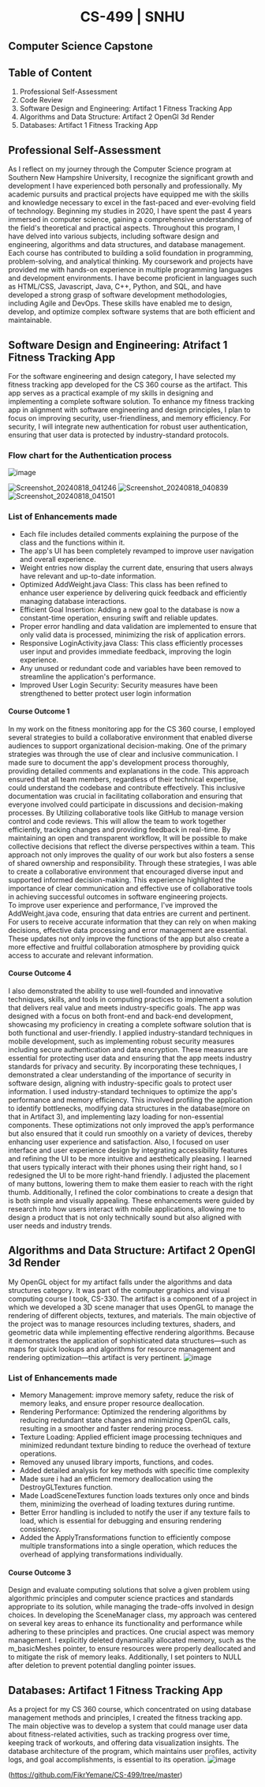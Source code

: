 # <center>CS-499 | SNHU</center>
## Computer Science Capstone




## Table of Content
1. Professional Self-Assessment
2. Code Review
3. Software Design and Engineering: Artifact 1 Fitness Tracking App
4. Algorithms and Data Structure: Artifact 2 OpenGl 3d Render
5. Databases: Artifact 1 Fitness Tracking App

## Professional Self-Assessment
As I reflect on my journey through the Computer Science program at Southern New Hampshire University, I recognize the significant growth and development I have experienced both personally and professionally. My academic pursuits and practical projects have equipped me with the skills and knowledge necessary to excel in the fast-paced and ever-evolving field of technology.
Beginning my studies in 2020, I have spent the past 4 years immersed in computer science, gaining a comprehensive understanding of the field's theoretical and practical aspects. Throughout this program, I have delved into various subjects, including software design and engineering, algorithms and data structures, and database management. Each course has contributed to building a solid foundation in programming, problem-solving, and analytical thinking.
My coursework and projects have provided me with hands-on experience in multiple programming languages and development environments. I have become proficient in languages such as HTML/CSS, Javascript, Java, C++, Python, and SQL, and have developed a strong grasp of software development methodologies, including Agile and DevOps. These skills have enabled me to design, develop, and optimize complex software systems that are both efficient and maintainable.

## Software Design and Engineering: Atrifact 1 Fitness Tracking App
For the software engineering and design category, I have selected my fitness tracking app developed for the CS 360 course as the artifact. This app serves as a practical example of my skills in designing and implementing a complete software solution. To enhance my fitness tracking app in alignment with software engineering and design principles, I plan to focus on improving security, user-friendliness, and memory efficiency. For security, I will integrate new authentication for robust user authentication, ensuring that user data is protected by industry-standard protocols. 
### Flow chart for the Authentication process
![image](https://github.com/user-attachments/assets/c56b01d2-f83f-4f09-a399-62a972a3579c)

 ![Screenshot_20240818_041246](https://github.com/user-attachments/assets/d8b48bdc-b5ab-4d76-87c9-d5f33f04430b) ![Screenshot_20240818_040839](https://github.com/user-attachments/assets/2b1c1c4b-d2ba-40f0-9139-b81222fc8504) ![Screenshot_20240818_041501](https://github.com/user-attachments/assets/bfe0717f-986c-4cdc-baa2-878e4d966d8f)








### List of Enhancements made
- Each file includes detailed comments explaining the purpose of the class and the functions within it.
- The app's UI has been completely revamped to improve user navigation and overall experience.
- Weight entries now display the current date, ensuring that users always have relevant and up-to-date information.
- Optimized AddWeight.java Class: This class has been refined to enhance user experience by delivering quick feedback and efficiently managing database interactions.
- Efficient Goal Insertion: Adding a new goal to the database is now a constant-time operation, ensuring swift and reliable updates.
- Proper error handling and data validation are implemented to ensure that only valid data is processed, minimizing the risk of application errors.
- Responsive LoginActivity.java Class: This class efficiently processes user input and provides immediate feedback, improving the login experience.
- Any unused or redundant code and variables have been removed to streamline the application's performance.
- Improved User Login Security: Security measures have been strengthened to better protect user login information

#### Course Outcome 1
In my work on the fitness monitoring app for the CS 360 course, I employed several strategies to build a collaborative environment that enabled diverse audiences to support organizational decision-making. One of the primary strategies was through the use of clear and inclusive communication. I made sure to document the app's development process thoroughly, providing detailed comments and explanations in the code. This approach ensured that all team members, regardless of their technical expertise, could understand the codebase and contribute effectively. This inclusive documentation was crucial in facilitating collaboration and ensuring that everyone involved could participate in discussions and decision-making processes.  By Utilizing collaborative tools like GitHub to manage version control and code reviews. This will allow the team to work together efficiently, tracking changes and providing feedback in real-time. By maintaining an open and transparent workflow, It will be possible to make collective decisions that reflect the diverse perspectives within a team. This approach not only improves the quality of our work but also fosters a sense of shared ownership and responsibility.
Through these strategies, I was able to create a collaborative environment that encouraged diverse input and supported informed decision-making. This experience highlighted the importance of clear communication and effective use of collaborative tools in achieving successful outcomes in software engineering projects.  
To improve user experience and performance, I've improved the AddWeight.java code, ensuring that data entries are current and pertinent. For users to receive accurate information that they can rely on when making decisions, effective data processing and error management are essential. These updates not only improve the functions of the app but also create a more effective and fruitful collaboration atmosphere by providing quick access to accurate and relevant information.

#### Course Outcome 4
 I also demonstrated the ability to use well-founded and innovative techniques, skills, and tools in computing practices to implement a solution that delivers real value and meets industry-specific goals. The app was designed with a focus on both front-end and back-end development, showcasing my proficiency in creating a complete software solution that is both functional and user-friendly. I applied industry-standard techniques in mobile development, such as implementing robust security measures including secure authentication and data encryption. These measures are essential for protecting user data and ensuring that the app meets industry standards for privacy and security. By incorporating these techniques, I demonstrated a clear understanding of the importance of security in software design, aligning with industry-specific goals to protect user information. I used industry-standard techniques to optimize the app's performance and memory efficiency. This involved profiling the application to identify bottlenecks, modifying data structures in the database(more on that in Artifact 3), and implementing lazy loading for non-essential components. These optimizations not only improved the app’s performance but also ensured that it could run smoothly on a variety of devices, thereby enhancing user experience and satisfaction. Also, I focused on user interface and user experience design by integrating accessibility features and refining the UI to be more intuitive and aesthetically pleasing. I learned that users typically interact with their phones using their right hand, so I redesigned the UI to be more right-hand friendly. I adjusted the placement of many buttons, lowering them to make them easier to reach with the right thumb. Additionally, I refined the color combinations to create a design that is both simple and visually appealing. These enhancements were guided by research into how users interact with mobile applications, allowing me to design a product that is not only technically sound but also aligned with user needs and industry trends.




## Algorithms and Data Structure: Artifact 2 OpenGl 3d Render
My OpenGL object for my artifact falls under the algorithms and data structures category. It was part of the computer graphics and visual computing course I took, CS-330. The artifact is a component of a project in which we developed a 3D scene manager that uses OpenGL to manage the rendering of different objects, textures, and materials. The main objective of the project was to manage resources including textures, shaders, and geometric data while implementing effective rendering algorithms. Because it demonstrates the application of sophisticated data structures—such as maps for quick lookups and algorithms for resource management and rendering optimization—this artifact is very pertinent.
![image](https://github.com/user-attachments/assets/c53b75e8-ccc0-4768-887e-c9996345e41e)

### List of Enhancements made
- Memory Management: improve memory safety, reduce the risk of memory leaks, and ensure proper resource deallocation.
- Rendering Performance: Optimized the rendering algorithms by reducing redundant state changes and minimizing OpenGL calls, resulting in a smoother and faster rendering process.
- Texture Loading: Applied efficient image processing techniques and minimized redundant texture binding to reduce the overhead of texture operations.
- Removed any unused library imports, functions, and codes.
- Added detailed analysis for key methods with specific time complexity
- Made sure i had an efficient memory deallocation using the DestroyGLTextures function.
- Made LoadSceneTextures function loads textures only once and binds them, minimizing the overhead of loading textures during runtime.
- Better Error handling is included to notify the user if any texture fails to load, which is essential for debugging and ensuring rendering consistency.
- Added the ApplyTransformations function to efficiently compose multiple transformations into a single operation, which reduces the overhead of applying transformations individually.

#### Course Outcome 3
Design and evaluate computing solutions that solve a given problem using algorithmic principles and computer science practices and standards appropriate to its solution, while managing the trade-offs involved in design choices. In developing the SceneManager class, my approach was centered on several key areas to enhance its functionality and performance while adhering to these principles and practices. One crucial aspect was memory management. I explicitly deleted dynamically allocated memory, such as the m_basicMeshes pointer, to ensure resources were properly deallocated and to mitigate the risk of memory leaks. Additionally, I set pointers to NULL after deletion to prevent potential dangling pointer issues.

## Databases: Artifact 1 Fitness Tracking App
As a project for my CS 360 course, which concentrated on using database management methods and principles, I created the fitness tracking app. The main objective was to develop a system that could manage user data about fitness-related activities, such as tracking progress over time, keeping track of workouts, and offering data visualization insights. The database architecture of the program, which maintains user profiles, activity logs, and goal accomplishments, is essential to its operation.
![image](https://github.com/user-attachments/assets/e787908b-58c5-4d18-ad79-1da4ba9f1b37)



(https://github.com/FikrYemane/CS-499/tree/master)
